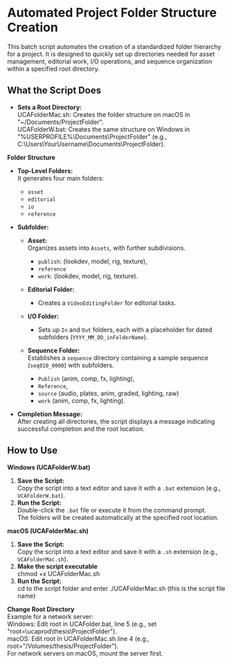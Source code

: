 # Automated Project Folder Structure Creation

This batch script automates the creation of a standardized folder hierarchy for a project. It is designed to quickly set up directories needed for asset management, editorial work, I/O operations, and sequence organization within a specified root directory.

## What the Script Does

- **Sets a Root Directory:**  
UCAFolderMac.sh: Creates the folder structure on macOS in "~/Documents/ProjectFolder". <br />
UCAFolderW.bat: Creates the same structure on Windows in "%USERPROFILE%\Documents\ProjectFolder" (e.g., C:\Users\YourUsername\Documents\ProjectFolder).

 **Folder Structure**  
- **Top-Level Folders:**  
  It generates four main folders:  
  - `asset`
  - `editorial`
  - `io`
  - `reference`

- **Subfolder:**  
  - **Asset:**  
      Organizes assets into `Assets`, with further subdivisions.
    -  `publish`: (lookdev, model, rig, texture),
    -  `reference`
    -  `work`: (lookdev, model, rig, texture).

  - **Editorial Folder:**  
    - Creates a `VideoEditingFolder` for editorial tasks.
  - **I/O Folder:**  
    - Sets up `In` and `Out` folders, each with a placeholder for dated subfolders (`YYYY_MM_DD_inFolderName`).
  - **Sequence Folder:**  
    Establishes a `sequence` directory containing a sample sequence (`seq010_0000`) with subfolders.
    - `Publish` (anim, comp, fx, lighting),
    - `Reference`,
    - `source` (audio, plates, anim, graded, lighting, raw)
    - `work` (anim, comp, fx, lighting).

- **Completion Message:**  
  After creating all directories, the script displays a message indicating successful completion and the root location.

## How to Use
**Windows (UCAFolderW.bat)**
1. **Save the Script:**  
   Copy the script into a text editor and save it with a `.bat` extension (e.g., `UCAFolderW.bat`).
2. **Run the Script:**  
   Double-click the `.bat` file or execute it from the command prompt.  
   The folders will be created automatically at the specified root location.
   
**macOS (UCAFolderMac.sh)**

1. **Save the Script:**  
   Copy the script into a text editor and save it with a `.sh` extension (e.g., `UCAFolderMac.sh`).
2. **Make the script executable** <br />
   chmod +x UCAFolderMac.sh
3. **Run the Script:** <br />
   cd to the script folder and enter ./UCAFolderMac.sh (this is the script file name)

**Change Root Directory**  <br />
Example for a network server:<br />
Windows: Edit root in UCAFolder.bat, line 5 (e.g., set "root=\\ucaprod\thesis\ProjectFolder"). <br />
macOS: Edit root in UCAFolderMac.sh line 4 (e.g., root="/Volumes/thesis/ProjectFolder").<br />
For network servers on macOS, mount the server first.<br />



